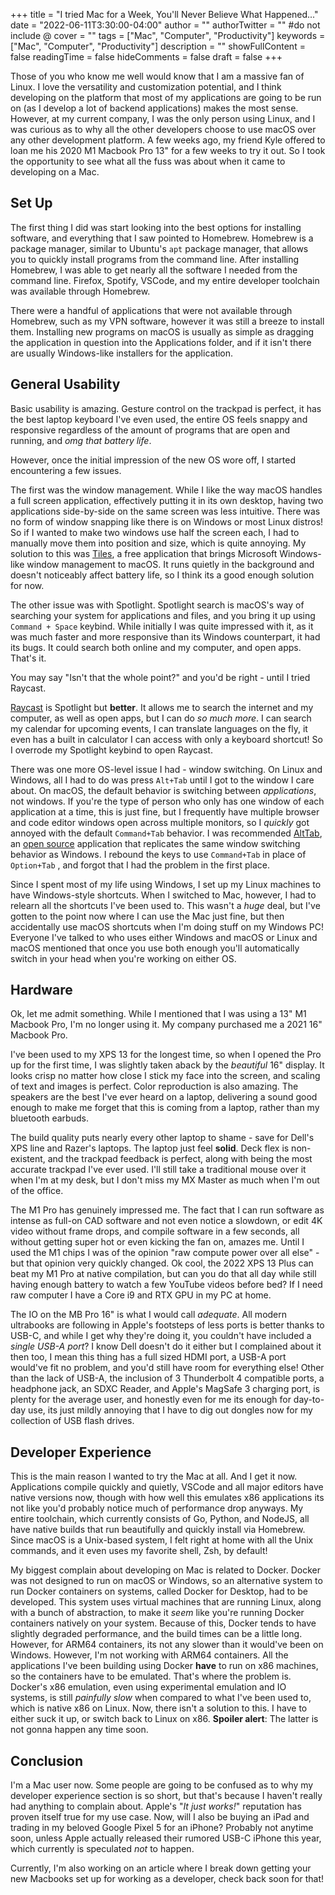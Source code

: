+++
title = "I tried Mac for a Week, You'll Never Believe What Happened..."
date = "2022-06-11T3:30:00-04:00"
author = ""
authorTwitter = "" #do not include @
cover = ""
tags = ["Mac", "Computer", "Productivity"]
keywords = ["Mac", "Computer", "Productivity"]
description = ""
showFullContent = false
readingTime = false
hideComments = false
draft = false
+++

Those of you who know me well would know that I am a massive fan of Linux. I love the versatility and customization potential, and I think developing on the platform that most of my applications are going to be run on (as I develop a lot of backend applications) makes the most sense. However, at my current company, I was the only person using Linux, and I was curious as to why all the other developers choose to use macOS over any other development platform. A few weeks ago, my friend Kyle offered to loan me his 2020 M1 Macbook Pro 13" for a few weeks to try it out. So I took the opportunity to see what all the fuss was about when it came to developing on a Mac.

## Set Up

The first thing I did was start looking into the best options for installing software, and everything that I saw pointed to Homebrew. Homebrew is a package manager, similar to Ubuntu's `apt` package manager, that allows you to quickly install programs from the command line. After installing Homebrew, I was able to get nearly all the software I needed from the command line. Firefox, Spotify, VSCode, and my entire developer toolchain was available through Homebrew. 

There were a handful of applications that were not available through Homebrew, such as my VPN software, however it was still a breeze to install them. Installing new programs on macOS is usually as simple as dragging the application in question into the Applications folder, and if it isn't there are usually Windows-like installers for the application.

## General Usability

Basic usability is amazing. Gesture control on the trackpad is perfect, it has the best laptop keyboard I've even used, the entire OS feels snappy and responsive regardless of the amount of programs that are open and running, and *omg that battery life*. 

However, once the initial impression of the new OS wore off, I started encountering a few issues.

The first was the window management. While I like the way macOS handles a full screen application, effectively putting it in its own desktop, having two applications side-by-side on the same screen was less intuitive. There was no form of window snapping like there is on Windows or most Linux distros! So if I wanted to make two windows use half the screen each, I had to manually move them into position and size, which is quite annoying. My solution to this was [Tiles](https://www.sempliva.com/tiles/), a free application that brings Microsoft Windows-like window management to macOS. It runs quietly in the background and doesn't noticeably affect battery life, so I think its a good enough solution for now.

The other issue was with Spotlight. Spotlight search is macOS's way of searching your system for applications and files, and you bring it up using `Command + Space` keybind. While initially I was quite impressed with it, as it was much faster and more responsive than its Windows counterpart, it had its bugs. It could search both online and my computer, and open apps. That's it.

You may say "Isn't that the whole point?" and you'd be right - until I tried Raycast.

[Raycast](https://www.raycast.com/) is Spotlight but **better**. It allows me to search the internet and my computer, as well as open apps, but I can do *so much more*. I can search my calendar for upcoming events, I can translate languages on the fly, it even has a built in calculator I can access with only a keyboard shortcut! So I overrode my Spotlight keybind to open Raycast.

There was one more OS-level issue I had - window switching. On Linux and Windows, all I had to do was press `Alt+Tab` until I got to the window I care about. On macOS, the default behavior is switching between *applications*, not windows. If you're the type of person who only has one window of each application at a time, this is just fine, but I frequently have multiple browser and code editor windows open across multiple monitors, so I *quickly* got annoyed with the default `Command+Tab` behavior. I was recommended [AltTab](https://alt-tab-macos.netlify.app/), an [open source](https://github.com/lwouis/alt-tab-macos) application that replicates the same window switching behavior as Windows. I rebound the keys to use `Command+Tab` in place of `Option+Tab` , and forgot that I had the problem in the first place.

Since I spent most of my life using Windows, I set up my Linux machines to have Windows-style shortcuts. When I switched to Mac, however, I had to relearn all the shortcuts I've been used to. This wasn't a *huge* deal, but I've gotten to the point now where I can use the Mac just fine, but then accidentally use macOS shortcuts when I'm doing stuff on my Windows PC! Everyone I've talked to who uses either Windows and macOS or Linux and macOS mentioned that once you use both enough you'll automatically switch in your head when you're working on either OS. 

## Hardware

Ok, let me admit something. While I mentioned that I was using a 13" M1 Macbook Pro, I'm no longer using it. My company purchased me a 2021 16" Macbook Pro. 

I've been used to my XPS 13 for the longest time, so when I opened the Pro up for the first time, I was slightly taken aback by the *beautiful* 16" display. It looks crisp no matter how close I stick my face into the screen, and scaling of text and images is perfect. Color reproduction is also amazing. The speakers are the best I've ever heard on a laptop, delivering a sound good enough to make me forget that this is coming from a laptop, rather than my bluetooth earbuds.

The build quality puts nearly every other laptop to shame - save for Dell's XPS line and Razer's laptops. The laptop just feel **solid**. Deck flex is non-existent, and the trackpad feedback is perfect, along with being the most accurate trackpad I've ever used. I'll still take a traditional mouse over it when I'm at my desk, but I don't miss my MX Master as much when I'm out of the office. 

The M1 Pro has genuinely impressed me. The fact that I can run software as intense as full-on CAD software and not even notice a slowdown, or edit 4K video without frame drops, and compile software in a few seconds, all without getting super hot or even kicking the fan on, amazes me. Until I used the M1 chips I was of the opinion "raw compute power over all else" - but that opinion very quickly changed. Ok cool, the 2022 XPS 13 Plus can beat my M1 Pro at native compilation, but can you do that all day while still having enough battery to watch a few YouTube videos before bed? If I need raw computer I have a Core i9 and RTX GPU in my PC at home.

The IO on the MB Pro 16" is what I would call *adequate*. All modern ultrabooks are following in Apple's footsteps of less ports is better thanks to USB-C, and while I get why they're doing it, you couldn't have included a *single USB-A port*? I know Dell doesn't do it either but I complained about it then too, I mean this thing has a full sized HDMI port, a USB-A port would've fit no problem, and you'd still have room for everything else! Other than the lack of USB-A, the inclusion of 3 Thunderbolt 4 compatible ports, a headphone jack, an SDXC Reader, and Apple's MagSafe 3 charging port, is plenty for the average user, and honestly even for me its enough for day-to-day use, its just mildly annoying that I have to dig out dongles now for my collection of USB flash drives. 

## Developer Experience

This is the main reason I wanted to try the Mac at all. And I get it now. Applications compile quickly and quietly, VSCode and all major editors have native versions now, though with how well this emulates x86 applications its not like you'd probably notice much of performance drop anyways. My entire toolchain, which currently consists of Go, Python, and NodeJS, all have native builds that run beautifully and quickly install via Homebrew. Since macOS is a Unix-based system, I felt right at home with all the Unix commands, and it even uses my favorite shell, Zsh, by default! 

My biggest complain about developing on Mac is related to Docker. Docker was not designed to run on macOS or Windows, so an alternative system to run Docker containers on systems, called Docker for Desktop, had to be developed. This system uses virtual machines that are running Linux, along with a bunch of abstraction, to make it *seem* like you're running Docker containers natively on your system. Because of this, Docker tends to have slightly degraded performance, and the build times can be a little long. However, for ARM64 containers, its not any slower than it would've been on Windows. However, I'm not working with ARM64 containers. All the applications I've been building using Docker **have** to run on x86 machines, so the containers have to be emulated. That's where the problem is. Docker's x86 emulation, even using experimental emulation and IO systems, is still *painfully slow* when compared to what I've been used to, which is native x86 on Linux. Now, there isn't a solution to this. I have to either suck it up, or switch back to Linux on x86. **Spoiler alert**: The latter is not gonna happen any time soon.

## Conclusion

I'm a Mac user now. Some people are going to be confused as to why my developer experience section is so short, but that's because I haven't really had anything to complain about. Apple's "*It just works!*" reputation has proven itself true for my use case. Now, will I also be buying an iPad and trading in my beloved Google Pixel 5 for an iPhone? Probably not anytime soon, unless Apple actually released their rumored USB-C iPhone this year, which currently is speculated *not* to happen. 

Currently, I'm also working on an article where I break down getting your new Macbooks set up for working as a developer, check back soon for that!
